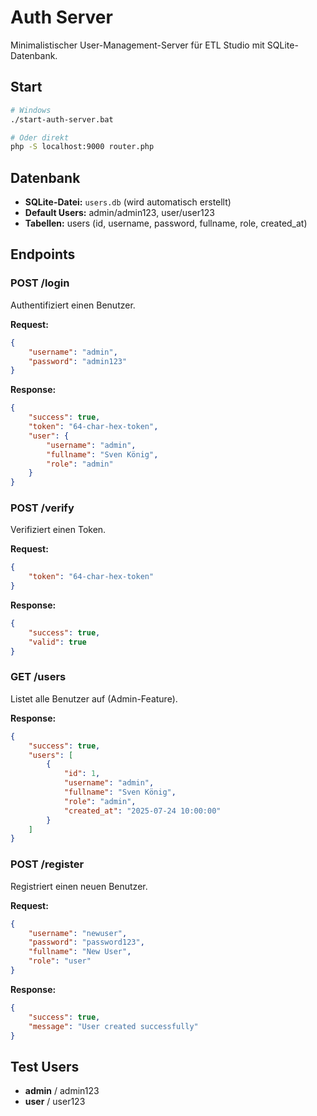 # Auth Server

Minimalistischer User-Management-Server für ETL Studio mit SQLite-Datenbank.

## Start

```bash
# Windows
./start-auth-server.bat

# Oder direkt
php -S localhost:9000 router.php
```

## Datenbank

- **SQLite-Datei:** `users.db` (wird automatisch erstellt)
- **Default Users:** admin/admin123, user/user123
- **Tabellen:** users (id, username, password, fullname, role, created_at)

## Endpoints

### POST /login
Authentifiziert einen Benutzer.

**Request:**
```json
{
    "username": "admin",
    "password": "admin123"
}
```

**Response:**
```json
{
    "success": true,
    "token": "64-char-hex-token",
    "user": {
        "username": "admin",
        "fullname": "Sven König",
        "role": "admin"
    }
}
```

### POST /verify
Verifiziert einen Token.

**Request:**
```json
{
    "token": "64-char-hex-token"
}
```

**Response:**
```json
{
    "success": true,
    "valid": true
}
```

### GET /users
Listet alle Benutzer auf (Admin-Feature).

**Response:**
```json
{
    "success": true,
    "users": [
        {
            "id": 1,
            "username": "admin",
            "fullname": "Sven König",
            "role": "admin",
            "created_at": "2025-07-24 10:00:00"
        }
    ]
}
```

### POST /register
Registriert einen neuen Benutzer.

**Request:**
```json
{
    "username": "newuser",
    "password": "password123",
    "fullname": "New User",
    "role": "user"
}
```

**Response:**
```json
{
    "success": true,
    "message": "User created successfully"
}
```

## Test Users

- **admin** / admin123
- **user** / user123 
